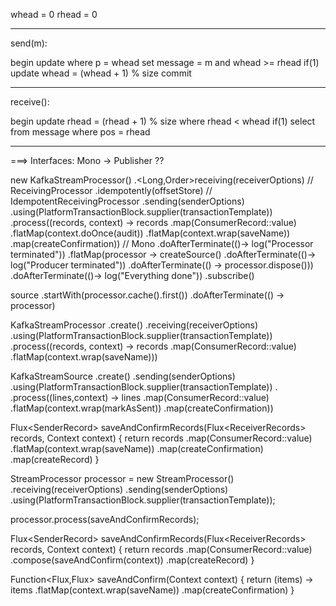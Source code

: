 whead = 0
rhead = 0

----

send(m):

begin
    update where p = whead set message = m and whead >= rhead
    if(1)
        update whead = (whead + 1) % size
commit

----

receive():

begin
    update rhead = (rhead + 1) % size where rhead < whead
    if(1)
        select from message where pos = rhead

----

===> Interfaces: Mono -> Publisher ??

new KafkaStreamProcessor()
  .<Long,Order>receiving(receiverOptions)   // ReceivingProcessor
  .idempotently(offsetStore)    // IdempotentReceivingProcessor
  .sending(senderOptions)
  .using(PlatformTransactionBlock.supplier(transactionTemplate))
  .process((records, context) -> records
     .map(ConsumerRecord::value)
     .flatMap(context.doOnce(audit))
     .flatMap(context.wrap(saveName))
     .map(createConfirmation))  // Mono<Disposable>
  .doAfterTerminate(()-> log("Processor terminated"))
  .flatMap(processor -> 
       createSource()
            .doAfterTerminate(()-> log("Producer terminated"))
            .doAfterTerminate(() -> processor.dispose()))
  .doAfterTerminate(()-> log("Everything done"))
  .subscribe()       
   
source
    .startWith(processor.cache().first())
    .doAfterTerminate(() -> processor)
   
     
KafkaStreamProcessor
  .create()
  .receiving(receiverOptions)
  .using(PlatformTransactionBlock.supplier(transactionTemplate))
  .process((records, context) -> records
     .map(ConsumerRecord::value)
     .flatMap(context.wrap(saveName)))
  
KafkaStreamSource
  .create()
  .sending(senderOptions)
  .using(PlatformTransactionBlock.supplier(transactionTemplate))
  .
  .process((lines,context) -> lines
     .map(ConsumerRecord::value)
     .flatMap(context.wrap(markAsSent))
     .map(createConfirmation))  
 
       
Flux<SenderRecord<Confirmation>> saveAndConfirmRecords(Flux<ReceiverRecords<String>> records, Context context) {
    return records
                .map(ConsumerRecord::value)
                .flatMap(context.wrap(saveName))
                .map(createConfirmation)
                .map(createRecord)
}
     
StreamProcessor processor =
    new StreamProcessor()
      .receiving(receiverOptions)
      .sending(senderOptions)
      .using(PlatformTransactionBlock.supplier(transactionTemplate));
            
processor.process(saveAndConfirmRecords);

Flux<SenderRecord<Confirmation>> saveAndConfirmRecords(Flux<ReceiverRecords<String>> records, Context context) {
    return records
                .map(ConsumerRecord::value)                                
                .compose(saveAndConfirm(context))
                .map(createRecord)
}

Function<Flux<String>,Flux<Confirmation>> saveAndConfirm(Context context) {
    return (items) -> items
        .flatMap(context.wrap(saveName))
        .map(createConfirmation)
}